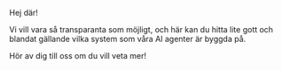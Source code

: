 Hej där! 

Vi vill vara så transparanta som möjligt, och här kan du hitta lite gott och blandat gällande vilka system som våra AI agenter är byggda på.

Hör av dig till oss om du vill veta mer!
